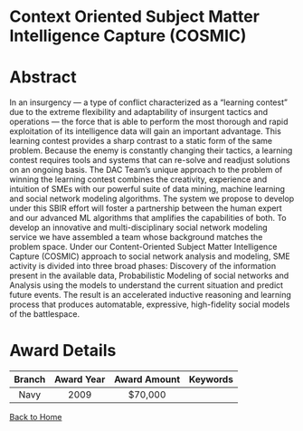 
Context Oriented Subject Matter Intelligence Capture (COSMIC)
=============================================================

# Abstract


In an insurgency — a type of conflict characterized as a “learning contest” due to the extreme flexibility and adaptability of insurgent tactics and operations — the force that is able to perform the most thorough and rapid exploitation of its intelligence data will gain an important advantage. This learning contest provides a sharp contrast to a static form of the same problem. Because the enemy is constantly changing their tactics, a learning contest requires tools and systems that can re-solve and readjust solutions on an ongoing basis. The DAC Team’s unique approach to the problem of winning the learning contest combines the creativity, experience and intuition of SMEs with our powerful suite of data mining, machine learning and social network modeling algorithms. The system we propose to develop under this SBIR effort will foster a partnership between the human expert and our advanced ML algorithms that amplifies the capabilities of both. To develop an innovative and multi-disciplinary social network modeling service we have assembled a team whose background matches the problem space. Under our Content-Oriented Subject Matter Intelligence Capture (COSMIC) approach to social network analysis and modeling, SME activity is divided into three broad phases: Discovery of the information present in the available data, Probabilistic Modeling of social networks and Analysis using the models to understand the current situation and predict future events. The result is an accelerated inductive reasoning and learning process that produces automatable, expressive, high-fidelity social models of the battlespace.  

# Award Details

|Branch|Award Year|Award Amount|Keywords|
| :---: | :---: | :---: | :---: |
|Navy|2009|$70,000||
  
  


[Back to Home](https://github.com/chrischow/dod_sbir_awards#1891)